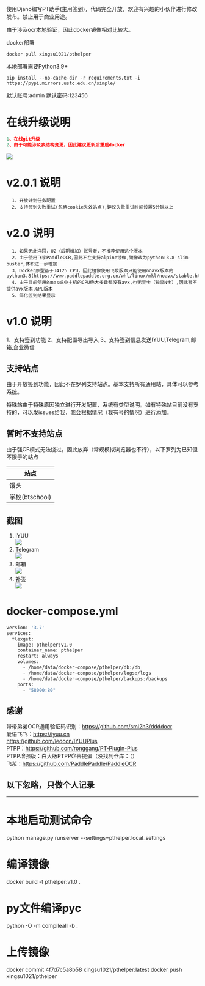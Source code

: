 
使用Djano编写PT助手(主用签到)，代码完全开放，欢迎有兴趣的小伙伴进行修改发布。禁止用于商业用途。

由于涉及ocr本地验证，因此docker镜像相对比较大。


docker部署

```shell
docker pull xingsu1021/pthelper
```

本地部署需要Python3.9+

```shell
pip install --no-cache-dir -r requirements.txt -i https://pypi.mirrors.ustc.edu.cn/simple/
```

默认账号:admin
默认密码:123456


# 在线升级说明

```js
1、在线git升级  
2、由于可能涉及表结构变更，因此建议更新后重启docker
```
![](https://raw.githubusercontent.com/xingsu1021/pthelper/master/static/screenshot/update.png)


# v2.0.1 说明

```shell
  1、开放计划任务配置
  2、支持签到失败重试(忽略cookie失效站点),建议失败重试时间设置5分钟以上
```

# v2.0 说明

```shell
  1、如果无北洋园，U2（后期增加）账号者，不推荐使用这个版本
  2、由于使用飞浆PaddleOCR,因此不在支持alpine镜像,镜像改为python:3.8-slim-buster,体积进一步增加
  3、Docker原型基于J4125 CPU，因此镜像使用飞浆版本只能使用noavx版本的python3.8(https://www.paddlepaddle.org.cn/whl/linux/mkl/noavx/stable.html)
  4、由于目前使用的nas或小主机的CPU绝大多数都没有avx,也无显卡（独享N卡）,因此暂不提供avx版本,GPU版本
  5、简化签到结果显示
```

# v1.0 说明

1、支持签到功能
2、支持配置导出导入
3、支持签到信息发送IYUU,Telegram,邮箱,企业微信

## 支持站点

由于开放签到功能，因此不在罗列支持站点。基本支持所有通用站，具体可以参考系统。

特殊站由于特殊原因独立进行开发配置，系统有类型说明。如有特殊站目前没有支持的，可以发issues给我，我会根据情况（我有号的情况）进行添加。

## 暂时不支持站点

由于强CF模式无法绕过，因此放弃（常规模拟浏览器也不行），以下罗列为已知但不限于的站点

站点 |
--- |
馒头 |
学校(btschool) |

## 截图

1. IYUU  
![](https://raw.githubusercontent.com/xingsu1021/pthelper/master/static/screenshot/iyuu.png)
2. Telegram  
![](https://raw.githubusercontent.com/xingsu1021/pthelper/master/static/screenshot/tg.png)
3. 邮箱  
![](https://raw.githubusercontent.com/xingsu1021/pthelper/master/static/screenshot/mail.png)
4. 补签  
![](https://raw.githubusercontent.com/xingsu1021/pthelper/master/static/screenshot/buqian.png)

# docker-compose.yml

```dockerfile
version: '3.7'
services:
  flexget:
    image: pthelper:v1.0
    container_name: pthelper
    restart: always
    volumes:
      - /home/data/docker-compose/pthelper/db:/db
      - /home/data/docker-compose/pthelper/logs:/logs
      - /home/data/docker-compose/pthelper/backups:/backups
    ports:
      - "58000:80"
```

## 感谢

带带弟弟OCR通用验证码识别：<https://github.com/sml2h3/ddddocr>  
爱语飞飞：<https://iyuu.cn>  
         <https://github.com/ledccn/IYUUPlus>  
PTPP：<https://github.com/ronggang/PT-Plugin-Plus>  
PTPP增强版：白大版PTPP@菩提蛋（没找到仓库：（）  
飞浆：<https://github.com/PaddlePaddle/PaddleOCR>

## 以下忽略，只做个人记录

-------------------------------------------------------------

# 本地启动测试命令

python manage.py runserver --settings=pthelper.local_settings

# 编译镜像

docker build  -t pthelper:v1.0 .

# py文件编译pyc

python -O -m compileall -b .

# 上传镜像

docker commit 4f7d7c5a8b58 xingsu1021/pthelper:latest
docker push xingsu1021/pthelper
